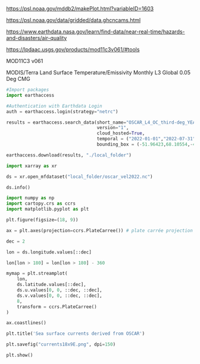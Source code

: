 https://psl.noaa.gov/mddb2/makePlot.html?variableID=1603

https://psl.noaa.gov/data/gridded/data.ghcncams.html

https://www.earthdata.nasa.gov/learn/find-data/near-real-time/hazards-and-disasters/air-quality

https://lpdaac.usgs.gov/products/mod11c3v061/#tools

MOD11C3 v061

MODIS/Terra Land Surface Temperature/Emissivity Monthly L3 Global 0.05 Deg CMG

```python
#Import packages
import earthaccess

#Authentication with Earthdata Login
auth = earthaccess.login(strategy="netrc")

results = earthaccess.search_data(short_name="OSCAR_L4_OC_third-deg_YEARLY",
                                  version="1",
                                  cloud_hosted=True,
                                  temporal = ("2022-01-01","2022-07-31"),
                                  bounding_box = (-51.96423,68.10554,-48.71969,70.70529))

earthaccess.download(results, "./local_folder")
```

```python
import xarray as xr

ds = xr.open_mfdataset("local_folder/oscar_vel2022.nc")

ds.info()

import numpy as np
import cartopy.crs as ccrs
import matplotlib.pyplot as plt

plt.figure(figsize=(18, 9))

ax = plt.axes(projection=ccrs.PlateCarree()) # plate carrée projection

dec = 2

lon = ds.longitude.values[::dec]

lon[lon > 180] = lon[lon > 180] - 360

mymap = plt.streamplot(
    lon,
    ds.latitude.values[::dec],
    ds.u.values[0, 0, ::dec, ::dec],
    ds.v.values[0, 0, ::dec, ::dec],
    8,
    transform = ccrs.PlateCarree()
)

ax.coastlines()

plt.title('Sea surface currents derived from OSCAR')

plt.savefig("currents18x9E.png", dpi=150)

plt.show()
```
